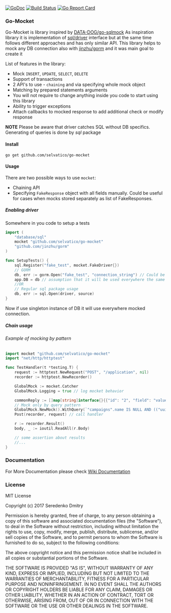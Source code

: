 
[![GoDoc](https://godoc.org/github.com/Selvatico/go-mocket?status.svg)](https://godoc.org/github.com/Selvatico/go-mocket)  [![Build Status](https://travis-ci.org/Selvatico/go-mocket.svg?branch=master)](https://travis-ci.org/Selvatico/go-mocket) [![Go Report Card](https://goreportcard.com/badge/github.com/Selvatico/go-mocket)](https://goreportcard.com/report/github.com/Selvatico/go-mocket)

### Go-Mocket

Go-Mocket is library inspired by [DATA-DOG/go-sqlmock](https://github.com/DATA-DOG/go-sqlmock)
As inspiration library it is implementation of [sql/driver](https://godoc.org/database/sql/driver) interface but at the same time follows different approaches and has only similar API.
This library helps to mock any DB connection also with [jinzhu/gorm](https://github.com/jinzhu/gorm) and it was main goal to create it

List of features in the library:

* Mock `INSERT`, `UPDATE`, `SELECT`, `DELETE`
* Support of transactions
* 2 API's to use - `chaining` and via specifying whole mock object
* Matching by prepared statements arguments
* You will not require to change anything inside you code to start using this library
* Ability to trigger exceptions
* Attach callbacks to mocked response to add additional check or modify response

**NOTE** Please be aware that driver catches SQL without DB specifics. Generating of queries is done by *sql* package

#### Install

```
go get github.com/selvatico/go-mocket
```

#### Usage

There are two possible ways to use `mocket`:

* Chaining API
* Specifying `FakeResponse` object with all fields manually. Could be useful for cases when mocks stored separately as list of FakeResponses. 

##### Enabling driver

Somewhere in you code to setup a tests

```go
import (
    "database/sql"
    mocket "github.com/selvatico/go-mocket"
    "github.com/jinzhu/gorm"
)

func SetupTests() {
    sql.Register("fake_test", mocket.FakeDriver{})
    // GORM
    db, err := gorm.Open("fake_test", "connection_string") // Could be any connection string
    app.DB = db // assumption that it will be used everywhere the same
    //OR 
    // Regular sql package usage
    db, err := sql.Open(driver, source)
}
```

Now if use singleton instance of DB it will use everywhere mocked connection.

##### Chain usage

###### Example of mocking by pattern

```go
import mocket "github.com/selvatico/go-mocket"
import "net/http/httptest"

func TestHandler(t *testing.T) {
    request := httptest.NewRequest("POST", "/application", nil)
    recorder := httptest.NewRecorder()

    GlobalMock := mocket.Catcher
    GlobalMock.Logging = true // log mocket behavior

    commonReply := []map[string]interface{}{{"id": "2", "field": "value"}}
    // Mock only by query pattern
    GlobalMock.NewMock().WithQuery(`"campaigns".name IS NULL AND (("uuid" = test_uuid))`).WithReply(commonReply)
    Post(recorder, request) // call handler

    r := recorder.Result()
    body, _ := ioutil.ReadAll(r.Body)

    // some assertion about results
    //...
}

```

### Documentation


For More Documentation please check [Wiki Documentation](https://github.com/Selvatico/go-mocket/wiki/Documentation)

### License


MIT License

Copyright (c) 2017 Seredenko Dmitry

Permission is hereby granted, free of charge, to any person obtaining a copy
of this software and associated documentation files (the "Software"), to deal
in the Software without restriction, including without limitation the rights
to use, copy, modify, merge, publish, distribute, sublicense, and/or sell
copies of the Software, and to permit persons to whom the Software is
furnished to do so, subject to the following conditions:

The above copyright notice and this permission notice shall be included in all
copies or substantial portions of the Software.

THE SOFTWARE IS PROVIDED "AS IS", WITHOUT WARRANTY OF ANY KIND, EXPRESS OR
IMPLIED, INCLUDING BUT NOT LIMITED TO THE WARRANTIES OF MERCHANTABILITY,
FITNESS FOR A PARTICULAR PURPOSE AND NONINFRINGEMENT. IN NO EVENT SHALL THE
AUTHORS OR COPYRIGHT HOLDERS BE LIABLE FOR ANY CLAIM, DAMAGES OR OTHER
LIABILITY, WHETHER IN AN ACTION OF CONTRACT, TORT OR OTHERWISE, ARISING FROM,
OUT OF OR IN CONNECTION WITH THE SOFTWARE OR THE USE OR OTHER DEALINGS IN THE
SOFTWARE.


